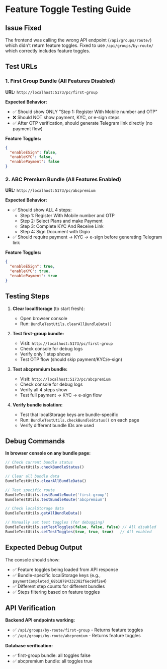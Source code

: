 # Feature Toggle Testing Guide

## Issue Fixed
The frontend was calling the wrong API endpoint (`/api/groups/route/`) which didn't return feature toggles. Fixed to use `/api/groups/by-route/` which correctly includes feature toggles.

## Test URLs

### 1. First Group Bundle (All Features Disabled)
**URL:** `http://localhost:5173/pc/first-group`

**Expected Behavior:**
- ✅ Should show ONLY "Step 1: Register With Mobile number and OTP"
- ❌ Should NOT show payment, KYC, or e-sign steps
- ✅ After OTP verification, should generate Telegram link directly (no payment flow)

**Feature Toggles:**
```json
{
  "enableESign": false,
  "enableKYC": false, 
  "enablePayment": false
}
```

### 2. ABC Premium Bundle (All Features Enabled)  
**URL:** `http://localhost:5173/pc/abcpremium`

**Expected Behavior:**
- ✅ Should show ALL 4 steps:
  - Step 1: Register With Mobile number and OTP
  - Step 2: Select Plans and make Payment
  - Step 3: Complete KYC And Receive Link  
  - Step 4: Sign Document with Digio
- ✅ Should require payment → KYC → e-sign before generating Telegram link

**Feature Toggles:**
```json
{
  "enableESign": true,
  "enableKYC": true,
  "enablePayment": true
}
```

## Testing Steps

1. **Clear localStorage** (to start fresh):
   - Open browser console
   - Run: `BundleTestUtils.clearAllBundleData()`

2. **Test first-group bundle:**
   - Visit: `http://localhost:5173/pc/first-group`
   - Check console for debug logs
   - Verify only 1 step shows
   - Test OTP flow (should skip payment/KYC/e-sign)

3. **Test abcpremium bundle:**
   - Visit: `http://localhost:5173/pc/abcpremium`  
   - Check console for debug logs
   - Verify all 4 steps show
   - Test full payment → KYC → e-sign flow

4. **Verify bundle isolation:**
   - Test that localStorage keys are bundle-specific
   - Run: `BundleTestUtils.checkBundleStatus()` on each page
   - Verify different bundle IDs are used

## Debug Commands

**In browser console on any bundle page:**

```javascript
// Check current bundle status
BundleTestUtils.checkBundleStatus()

// Clear all bundle data
BundleTestUtils.clearAllBundleData()

// Test specific route
BundleTestUtils.testBundleRoute('first-group')
BundleTestUtils.testBundleRoute('abcpremium')

// Check localStorage data
BundleTestUtils.getAllBundleData()

// Manually set test toggles (for debugging)
BundleTestUtils.setTestToggles(false, false, false) // All disabled
BundleTestUtils.setTestToggles(true, true, true)   // All enabled
```

## Expected Debug Output

The console should show:
- ✅ Feature toggles being loaded from API response
- ✅ Bundle-specific localStorage keys (e.g., `paymentCompleted_68b18784332382f6ec9df2e4`)
- ✅ Different step counts for different bundles
- ✅ Steps filtering based on feature toggles

## API Verification

**Backend API endpoints working:**
- ✅ `/api/groups/by-route/first-group` - Returns feature toggles
- ✅ `/api/groups/by-route/abcpremium` - Returns feature toggles

**Database verification:**
- ✅ first-group bundle: all toggles false
- ✅ abcpremium bundle: all toggles true
